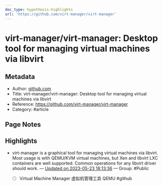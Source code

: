 ```yaml
---
doc_type: hypothesis-highlights
url: 'https://github.com/virt-manager/virt-manager'
---
```


# virt-manager/virt-manager: Desktop tool for managing virtual machines via libvirt

## Metadata
- Author: [github.com]()
- Title: virt-manager/virt-manager: Desktop tool for managing virtual machines via libvirt
- Reference: https://github.com/virt-manager/virt-manager
- Category: #article

## Page Notes
## Highlights
- virt-manager is a graphical tool for managing virtual machines via libvirt. Most usage is with QEMU/KVM virtual machines, but Xen and libvirt LXC containers are well supported. Common operations for any libvirt driver should work. — [Updated on 2023-05-23 18:13:36](https://hyp.is/ewq2sPlSEe26os8Yb2ucnQ/github.com/virt-manager/virt-manager) — Group: #Public
    - [ ] Virtual Machine Manager 虚拟机管理工具 QEMU #github



